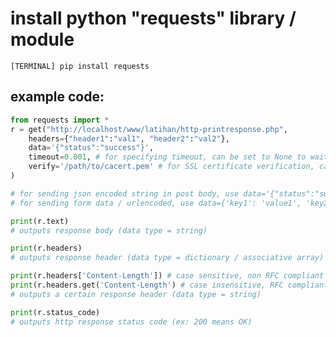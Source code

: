 # install python "requests" library / module
```[TERMINAL] pip install requests```

## example code:
```python
from requests import *
r = get("http://localhost/www/latihan/http-printresponse.php",
    headers={"header1":"val1", "header2":"val2"},
    data='{"status":"success"}',
    timeout=0.001, # for specifying timeout, can be set to None to wait forever
    verify='/path/to/cacert.pem' # for SSL certificate verification, can be set to False
)

# for sending json encoded string in post body, use data='{"status":"success"}'
# for sending form data / urlencoded, use data={'key1': 'value1', 'key2': 'value2'}

print(r.text)
# outputs response body (data type = string)

print(r.headers)
# outputs response header (data type = dictionary / associative array)

print(r.headers['Content-Length']) # case sensitive, non RFC compliant
print(r.headers.get('Content-Length') # case insensitive, RFC compliant (recommended)
# outputs a certain response header (data type = string)

print(r.status_code)
# outputs http response status code (ex: 200 means OK)
```